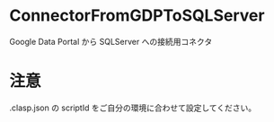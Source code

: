 # ConnectorFromGDPToSQLServer
Google Data Portal から SQLServer への接続用コネクタ

# 注意
.clasp.json の scriptId をご自分の環境に合わせて設定してください。
